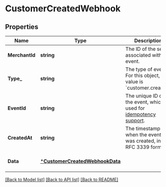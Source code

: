 # CustomerCreatedWebhook

## Properties

 Name           | Type                                                             | Description                                                                                                                                            | Notes                        
----------------|------------------------------------------------------------------|--------------------------------------------------------------------------------------------------------------------------------------------------------|------------------------------
 **MerchantId** | **string**                                                       | The ID of the seller associated with the event.                                                                                                        | [optional] [default to null] 
 **Type_**      | **string**                                                       | The type of event. For this object, the value is &#x60;customer.created&#x60;.                                                                         | [optional] [default to null] 
 **EventId**    | **string**                                                       | The unique ID of the event, which is used for [idempotency support](https://developer.squareup.com/docs/webhooks/step4manage#webhooks-best-practices). | [optional] [default to null] 
 **CreatedAt**  | **string**                                                       | The timestamp of when the event was created, in RFC 3339 format.                                                                                       | [optional] [default to null] 
 **Data**       | [***CustomerCreatedWebhookData**](CustomerCreatedWebhookData.md) |                                                                                                                                                        | [optional] [default to null] 

[[Back to Model list]](../README.md#documentation-for-models) [[Back to API list]](../README.md#documentation-for-api-endpoints) [[Back to README]](../README.md)

